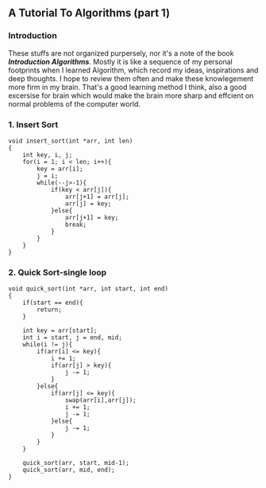 ## A Tutorial To Algorithms (part 1) ##
### Introduction ###
These stuffs are not organized purpersely, nor it's a note of the book ***Introduction Algorithms***. Mostly it is like a sequence of my personal footprints when I learned Algorithm, which record my ideas, inspirations and deep thoughts. I hope to review them often and make these knowlegement more firm in my brain. That's a good learning method I think, also a good excersise for brain which would make the brain more sharp and effcient on normal problems of the computer world.
### 1. Insert Sort ###
	void insert_sort(int *arr, int len)
	{
		int key, i, j;
		for(i = 1; i < len; i++){
			key = arr[i];
			j = i;
			while(--j>-1){
				if(key < arr[j]){
					arr[j+1] = arr[j];
					arr[j] = key;
				}else{
					arr[j+1] = key;
					break;
				}
			}
		}
	}

### 2. Quick Sort-single loop ###
	void quick_sort(int *arr, int start, int end)
	{
		if(start == end){
			return;
		}
		
		int key = arr[start];
		int i = start, j = end, mid;
		while(i != j){
			if(arr[i] <= key){
				i += 1;
				if(arr[j] > key){
					j -= 1;
				}
			}else{
				if(arr[j] <= key){
					swap(arr[i],arr[j]);
					i += 1;
					j -= 1;
				}else{
					j -= 1;
				}
			}
		}
		
		quick_sort(arr, start, mid-1);
		quick_sort(arr, mid, end);
	}
